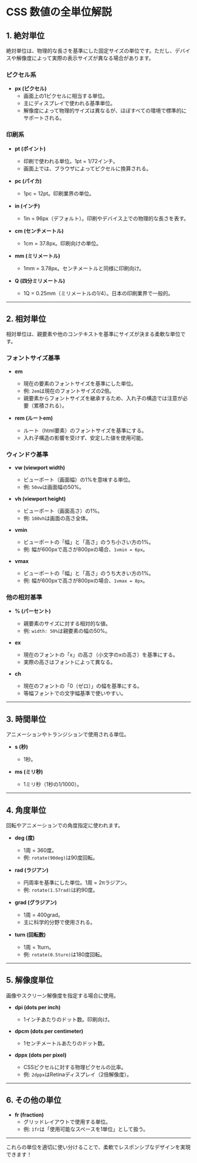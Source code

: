# CSS 数値の全単位解説

## 1. 絶対単位
絶対単位は、物理的な長さを基準にした固定サイズの単位です。ただし、デバイスや解像度によって実際の表示サイズが異なる場合があります。

### ピクセル系
- **px (ピクセル)**
  - 画面上の1ピクセルに相当する単位。
  - 主にディスプレイで使われる基準単位。
  - 解像度によって物理的サイズは異なるが、ほぼすべての環境で標準的にサポートされる。

### 印刷系
- **pt (ポイント)**  
  - 印刷で使われる単位。1pt = 1/72インチ。  
  - 画面上では、ブラウザによってピクセルに換算される。

- **pc (パイカ)**  
  - 1pc = 12pt。印刷業界の単位。

- **in (インチ)**  
  - 1in = 96px（デフォルト）。印刷やデバイス上での物理的な長さを表す。

- **cm (センチメートル)**  
  - 1cm = 37.8px。印刷向けの単位。

- **mm (ミリメートル)**  
  - 1mm = 3.78px。センチメートルと同様に印刷向け。

- **Q (四分ミリメートル)**  
  - 1Q = 0.25mm（ミリメートルの1/4）。日本の印刷業界で一般的。

---

## 2. 相対単位
相対単位は、親要素や他のコンテキストを基準にサイズが決まる柔軟な単位です。

### フォントサイズ基準
- **em**
  - 現在の要素のフォントサイズを基準にした単位。
  - 例: `2em`は現在のフォントサイズの2倍。
  - 親要素からフォントサイズを継承するため、入れ子の構造では注意が必要（累積される）。

- **rem (ルートem)**
  - ルート（html要素）のフォントサイズを基準にする。
  - 入れ子構造の影響を受けず、安定した値を使用可能。

### ウィンドウ基準
- **vw (viewport width)**
  - ビューポート（画面幅）の1%を意味する単位。
  - 例: `50vw`は画面幅の50%。

- **vh (viewport height)**
  - ビューポート（画面高さ）の1%。
  - 例: `100vh`は画面の高さ全体。

- **vmin**
  - ビューポートの「幅」と「高さ」のうち小さい方の1%。
  - 例: 幅が600pxで高さが800pxの場合、`1vmin = 6px`。

- **vmax**
  - ビューポートの「幅」と「高さ」のうち大きい方の1%。
  - 例: 幅が600pxで高さが800pxの場合、`1vmax = 8px`。

### 他の相対基準
- **% (パーセント)**
  - 親要素のサイズに対する相対的な値。
  - 例: `width: 50%`は親要素の幅の50%。

- **ex**
  - 現在のフォントの「x」の高さ（小文字のxの高さ）を基準にする。
  - 実際の高さはフォントによって異なる。

- **ch**
  - 現在のフォントの「0（ゼロ）」の幅を基準にする。
  - 等幅フォントでの文字幅基準で使いやすい。

---

## 3. 時間単位
アニメーションやトランジションで使用される単位。

- **s (秒)**
  - 1秒。

- **ms (ミリ秒)**
  - 1ミリ秒（1秒の1/1000）。

---

## 4. 角度単位
回転やアニメーションでの角度指定に使われます。

- **deg (度)**
  - 1周 = 360度。
  - 例: `rotate(90deg)`は90度回転。

- **rad (ラジアン)**
  - 円周率を基準にした単位。1周 = 2πラジアン。
  - 例: `rotate(1.57rad)`は約90度。

- **grad (グラジアン)**
  - 1周 = 400grad。
  - 主に科学的分野で使用される。

- **turn (回転数)**
  - 1周 = 1turn。
  - 例: `rotate(0.5turn)`は180度回転。

---

## 5. 解像度単位
画像やスクリーン解像度を指定する場合に使用。

- **dpi (dots per inch)**
  - 1インチあたりのドット数。印刷向け。

- **dpcm (dots per centimeter)**
  - 1センチメートルあたりのドット数。

- **dppx (dots per pixel)**
  - CSSピクセルに対する物理ピクセルの比率。
  - 例: `2dppx`はRetinaディスプレイ（2倍解像度）。

---

## 6. その他の単位
- **fr (fraction)**
  - グリッドレイアウトで使用する単位。
  - 例: `1fr`は「使用可能なスペースを1単位」として扱う。

---

これらの単位を適切に使い分けることで、柔軟でレスポンシブなデザインを実現できます！